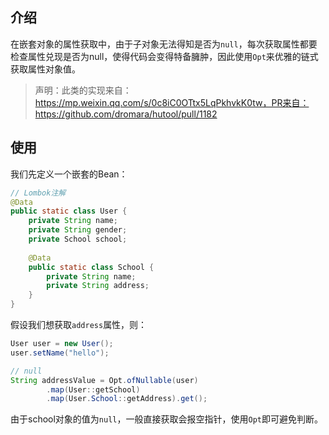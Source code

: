 ## 介绍

在嵌套对象的属性获取中，由于子对象无法得知是否为`null`，每次获取属性都要检查属性兑现是否为null，使得代码会变得特备臃肿，因此使用`Opt`来优雅的链式获取属性对象值。

> 声明：此类的实现来自：https://mp.weixin.qq.com/s/0c8iC0OTtx5LqPkhvkK0tw，PR来自：https://github.com/dromara/hutool/pull/1182

## 使用

我们先定义一个嵌套的Bean：

```java
// Lombok注解
@Data
public static class User {
	private String name;
	private String gender;
	private School school;
	
	@Data
	public static class School {
		private String name;
		private String address;
	}
}
```

假设我们想获取`address`属性，则：

```java
User user = new User();
user.setName("hello");

// null
String addressValue = Opt.ofNullable(user)
		.map(User::getSchool)
		.map(User.School::getAddress).get();
```

由于school对象的值为`null`，一般直接获取会报空指针，使用`Opt`即可避免判断。